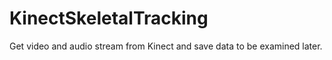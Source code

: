 # KinectSkeletalTracking

Get video and audio stream from Kinect and save data to be examined later.
